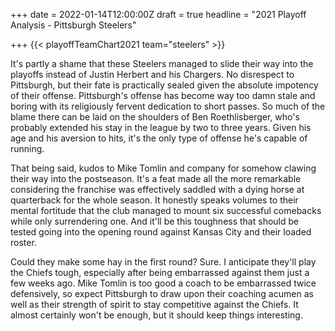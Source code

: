 +++
date = 2022-01-14T12:00:00Z
draft = true
headline = "2021 Playoff Analysis - Pittsburgh Steelers"

+++
{{< playoffTeamChart2021 team="steelers" >}}

It's partly a shame that these Steelers managed to slide their way into the playoffs instead of Justin Herbert and his Chargers. No disrespect to Pittsburgh, but their fate is practically sealed given the absolute impotency of their offense. Pittsburgh's offense has become way too damn stale and boring with its religiously fervent dedication to short passes. So much of the blame there can be laid on the shoulders of Ben Roethlisberger, who's probably extended his stay in the league by two to three years. Given his age and his aversion to hits, it's the only type of offense he's capable of running.

That being said, kudos to Mike Tomlin and company for somehow clawing their way into the postseason. It's a feat made all the more remarkable considering the franchise was effectively saddled with a dying horse at quarterback for the whole season. It honestly speaks volumes to their mental fortitude that the club managed to mount six successful comebacks while only surrendering one. And it'll be this toughness that should be tested going into the opening round against Kansas City and their loaded roster.

Could they make some hay in the first round? Sure. I anticipate they'll play the Chiefs tough, especially after being embarrassed against them just a few weeks ago. Mike Tomlin is too good a coach to be embarrassed twice defensively, so expect Pittsburgh to draw upon their coaching acumen as well as their strength of spirit to stay competitive against the Chiefs. It almost certainly won't be enough, but it should keep things interesting.